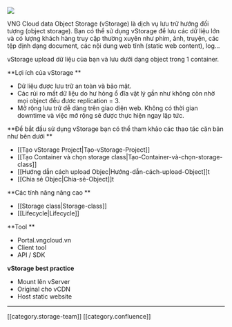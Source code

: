 ![](images/storage/is-17.jpg)

VNG Cloud data Object Storage (vStorage) là dịch vụ lưu trữ hướng đối tượng (object storage). Bạn có thể sử dụng vStorage để lưu các dữ liệu lớn và có lượng khách hàng truy cập thường xuyên như phim, ảnh, truyện, các tệp định dạng document, các nội dung web tĩnh (static web content), log…

vStorage upload dữ liệu của bạn và lưu dưới dạng object trong 1 container.

 **Lợi ích của vStorage ** 


* Dữ liệu được lưu trữ an toàn và bảo mật. 
* Các rủi ro mất dữ liệu do hư hỏng ổ đĩa vật lý gần như không còn nhờ mọi object đều đươc replication = 3. 
* Mở rộng lưu trữ dễ dàng trên giao diện web. Không có thời gian downtime và việc mở rộng sẽ được thực hiện ngay lập tức. 

 **Để bắt đầu sử dụng vStorage bạn có thể tham khảo các thao tác căn bản như bên dưới ** 


* [[Tạo vStorage Project|Tạo-vStorage-Project]]
* [[Tạo Container và chọn storage class|Tạo-Container-và-chọn-storage-class]]
* [[Hướng dẫn cách upload Objec|Hướng-dẫn-cách-upload-Object]]t
* [[Chia sẻ Objec|Chia-sẻ-Object]]t

 **Các tính năng nâng cao ** 


* [[Storage class|Storage-class]]
* [[Lifecycle|Lifecycle]]

 **Tool ** 


* Portal.vngcloud.vn 
* Client tool 
* API / SDK 

 **vStorage best practice** 


* Mount lên vServer 
* Original cho vCDN 
* Host static website 







*****

[[category.storage-team]] 
[[category.confluence]] 
